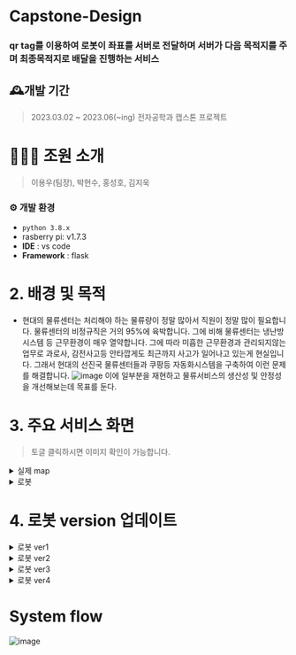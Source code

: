 # Capstone-Design
### qr tag를 이용하여 로봇이 좌표를 서버로 전달하며 서버가 다음 목적지를 주며 최종목적지로 배달을 진행하는 서비스

## 🕰️개발 기간 
> 2023.03.02 ~ 2023.06(~ing) 전자공학과 캡스톤 프로젝트

# 🧑‍🤝‍🧑 조원 소개
>  이용우(팀장), 박현수, 홍성호, 김지욱

### ⚙️ 개발 환경
- `python 3.8.x`
-  rasberry pi: v1.7.3
- **IDE** : vs code
- **Framework** : flask

# 2. 배경 및 목적
* 현대의 물류센터는 처리해야 하는 물류량이 정말 많아서 직원이 정말 많이 필요합니다.
물류센터의 비정규직은 거의 95%에 육박합니다.
그에 비해 물류센터는 냉난방시스템 등 근무환경이 매우 열약합니다.
그에 따라 미흡한 근무환경과 관리되지않는 업무로 과로사, 감전사고등 안타깝게도
최근까지 사고가 일어나고 있는게 현실입니다.
그래서 현대의 선진국 물류센터들과 쿠팡등 자동화시스템을 구축하여 이런 문제를 해결합니다.
![image](https://user-images.githubusercontent.com/95459741/236624434-f6356f26-a575-499d-a50c-e1e812bc2a3d.png)
이에 일부분을 재현하고 물류서비스의 생산성 및 안정성을 개선해보는데 목표를 둔다.

# 3. 주요 서비스 화면
> 토글 클릭하시면 이미지 확인이 가능합니다.
<details>
  <summary>실제 map</summary>
  
![KakaoTalk_20230506_214425609](https://user-images.githubusercontent.com/95459741/236626064-6fc66a95-2664-4801-8a64-a7615631d049.jpg)


</details>

<details>
  <summary>로봇</summary>
  
 </details>
 
# 4. 로봇 version 업데이트
 <details>
  <summary>로봇 ver1</summary>
    ![image](https://user-images.githubusercontent.com/95459741/236625165-fbd39614-6b15-4629-8409-27608193409a.png)
  <summary> <지면을 수직으로 바라보게 함> </summary>
  
  
</details>
  
 <details>
  <summary>로봇 ver2</summary>
   
    ![image](https://user-images.githubusercontent.com/95459741/236625188-d5d1ca8d-14af-4c1b-8eeb-bccf3c209ce4.png)
   
   
    <summary> <지면 수직 + 자체 높이 증가> </summary>
</details>

 <details>
  <summary>로봇 ver3</summary>
    ![image](https://user-images.githubusercontent.com/95459741/236625410-4df6a50f-99f4-4bf0-9613-bcc0d5feaf17.png)
    
    
  <summary> < qr코드크기 최적화에 따른 자체 높이 다시 감소> </summary>
</details>

 <details>
  <summary>로봇 ver4</summary>

</details>
  
# System flow
![image](https://user-images.githubusercontent.com/95459741/236448976-7e4114fc-41d0-441c-ad70-0887a09ffd33.png)

